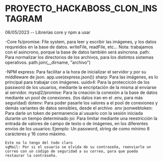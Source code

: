 # PROYECTO_HACKABOSS_CLON_INSTAGRAM

06/05/2023 -- Librerías core y npm a usar

  -Core
    fs/promise: File system, para leer y escribir las imágenes, y los datos requreidos en la base de datos. writeFile, readFile, etc...
      Nota: trabajamos con el asíncrono, porque la base de datos también será asíncrona.
    path: Para normalizar los directorios de los archivos, para los distintos sistemas operativos. path.join(__dirname, "archivo")
    
    
  -NPM
    express: Para facilitar a la hora de inicializar el servidor y por su middleware de json. app.use(express.json())
    sharp: Para las imágenes, es lo principal para trabajar con imágenes.
    uuidv4: Para la proteccicón de los password de los usuarios, mediante la encriptación de la misma al enviarse al servidor.
    mysql2/promise: Para la creación la conexión a la base de datos mediante un pool de conexiones. (los datos iran en el .env, para más seguridad)
    dotenv: Para poder pasarle los valores a el pool de conexiones y demás variantes de datos sensibles, desde el archivo .env
    jsonwebtoken: Para darle un token de permanencia al usuario con la sesión iniciada durante un tiempo determinado
    joi: Para limitar mediante una reestricción la entrada de valores de campo de texto o de imágenes, en los diferentes envíos de los usuarios:
      Ejemplo: Un password, string de como mínimo 8 carácteres y 16 como máximo.
      
    Este no lo tengo del todo claro
    sgMail: Por si el usuario se olvida de su contraseña, reenviarle un correo con un código de seguridad a su correo, para que pueda restaurar la contraseña.
    
    
